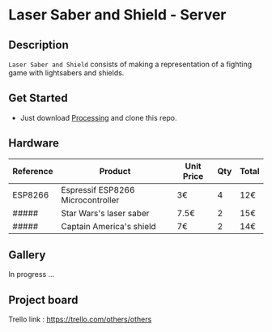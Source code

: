 # Laser Saber and Shield - Server


## Description

`Laser Saber and Shield` consists of making a representation of a fighting game with lightsabers and shields.


## Get Started

* Just download [Processing](https://processing.org/download/) and clone this repo.


## Hardware

| Reference | Product | Unit Price | Qty | Total |
| --------- | ------- | ---------- | --- | ----- |
| ESP8266 | Espressif ESP8266 Microcontroller | 3€ | 4 | 12€ |
| ##### | Star Wars's laser saber | 7.5€ | 2 | 15€ |
| ##### | Captain America's shield | 7€ | 2 | 14€ |


## Gallery

In progress ...


## Project board

Trello link : <https://trello.com/others/others>
